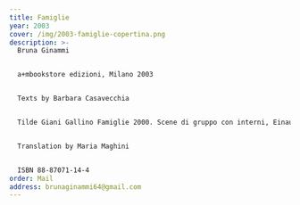 ```yaml
---
title: Famiglie
year: 2003
cover: /img/2003-famiglie-copertina.png
description: >-
  Bruna Ginammi


  a+mbookstore edizioni, Milano 2003


  Texts by Barbara Casavecchia


  Tilde Giani Gallino Famiglie 2000. Scene di gruppo con interni, Einaudi, Torino 2000


  Translation by Maria Maghini


  ISBN 88-87071-14-4
order: Mail
address: brunaginammi64@gmail.com
---
```

